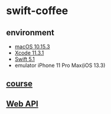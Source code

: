 # swift-coffee

## environment
- [macOS 10.15.3](https://www.apple.com/tw/macos/catalina/)
- [Xcode 11.3.1](https://developer.apple.com/xcode/)
- [Swift 5.1](https://swift.org/)
- emulator iPhone 11 Pro Max(iOS 13.3)

## [course](https://www.udemy.com/course/mastering-mvvm-for-ios/)

## [Web API](https://guarded-retreat-82533.herokuapp.com/orders)

